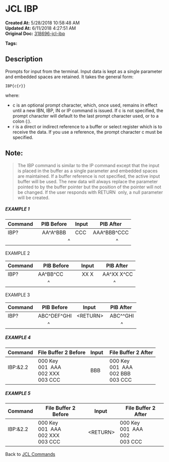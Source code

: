 # JCL IBP

**Created At:** 5/28/2018 10:58:48 AM  
**Updated At:** 6/11/2018 4:27:51 AM  
**Original Doc:** [318696-jcl-ibp](https://docs.jbase.com/45792-jcl/318696-jcl-ibp)  

**Tags:**
<badge text='jcl' vertical='middle' />
<badge text='buffer' vertical='middle' />

## Description 

Prompts for input from the terminal. Input data is kept as a single parameter and embedded spaces are retained. It takes the general form:

```
IBP{c{r}}
```

where:

- c is an optional prompt character, which, once used, remains in effect until a new IBN, IBP, IN or IP command is issued. If c is not specified, the prompt character will default to the last prompt character used, or to a colon (:).
- r is a direct or indirect reference to a buffer or select register which is to receive the data. If you use a reference, the prompt character c must be specified.




## Note: 


> The IBP command is similar to the IP command except that the input is placed in the buffer as a single parameter and embedded spaces are maintained. If a buffer reference is not specified, the active input buffer will be used. The new data will always replace the parameter pointed to by the buffer pointer but the position of the pointer will not be changed. If the user responds with RETURN  only, a null parameter will be created.




##### EXAMPLE 1 


| Command<br> | PIB Before<br> | Input | PIB After<br> |
| --- | --- | --- | --- |
| IBP?<br> |    AA^A^BBB<br> | CCC | AAA^BBB^CCC<br> |
| <br> |                       ^ | <br> |                  ^ |




EXAMPLE 2


| Command<br> | PIB Before<br> | Input | PIB After<br> |
| --- | --- | --- | --- |
| IBP?  <br> | AA^BB^CC        <br> |   XX X  <br> |  AA^XX X^CC<br> |
| <br> |        ^         | <br> |          ^ |




EXAMPLE 3


| Command<br> | PIB Before<br> | Input  | PIB After<br> |
| --- | --- | --- | --- |
| IBP?      <br> | ABC^DEF^GHI<br> | &lt;RETURN&gt;<br> |  ABC^^GHI<br> |
| <br> |        ^     | <br> |          ^ |




##### EXAMPLE 4


| Command<br> | File Buffer 2 Before<br> | Input  | File Buffer 2 After<br> |
| --- | --- | --- | --- |
| IBP:&2.2<br><br> | 000 Key<br>001  AAA<br>002 XXX<br>003 CCC<br> | BBB | 000 Key<br>001  AAA<br>002 BBB<br>003 CCC<br> |




##### EXAMPLE 5


| Command<br> | File Buffer 2 Before<br> | Input  | File Buffer 2 After<br> |
| --- | --- | --- | --- |
| IBP:&2.2<br><br> | 000 Key<br>001  AAA<br>002 XXX<br>003 CCC<br> | &lt;RETURN&gt; | 000 Key<br>001  AAA<br>002<br>003 CCC<br> |




Back to [JCL Commands](jcl-commands)

